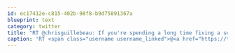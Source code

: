 ```yaml
---
id: ec17412e-c815-402b-98f8-b9d75891367a
blueprint: text
category: twitter
title: "RT @chrisguillebeau: If you're spending a long time fixing a sentence, just delete it. This has helped my writing and added years to my  ..."
caption: 'RT <span class="username username_linked">@<a href="https://twitter.com/chrisguillebeau" title="Chris Guillebeau">chrisguillebeau</a></span>: If you''re spending a long time fixing a sentence, just delete it. This has helped my writing and added years to my  ...'
---
```

